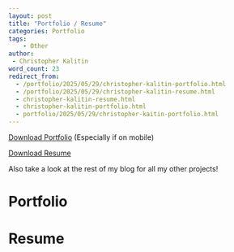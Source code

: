 ```yaml
---
layout: post
title: "Portfolio / Resume"
categories: Portfolio
tags:
    - Other
author:
 - Christopher Kalitin
word_count: 23
redirect_from:
  - /portfolio/2025/05/29/christopher-kalitin-portfolio.html
  - /portfolio/2025/05/29/christopher-kalitin-resume.html
  - christopher-kalitin-resume.html
  - christopher-kalitin-portfolio.html
  - portfolio/2025/05/29/christopher-kaitin-portfolio.html
---
```

<a href="{{site.url}}/assets/Christopher_Kalitin_Portfolio.pdf">Download Portfolio</a> (Especially if on mobile)

<a href="{{site.url}}/assets/Christopher Kalitin Resume.pdf">Download Resume</a>

Also take a look at the rest of my blog for all my other projects!

# <b>Portfolio</b>

<object data="{{site.url}}/assets/Christopher_Kalitin_Portfolio.pdf" width="800"  height="1000" type='application/pdf'></object>

# <b>Resume</b>

<object data="{{site.url}}/assets/Christopher Kalitin Resume.pdf" width="800" height="1000" type='application/pdf'></object>